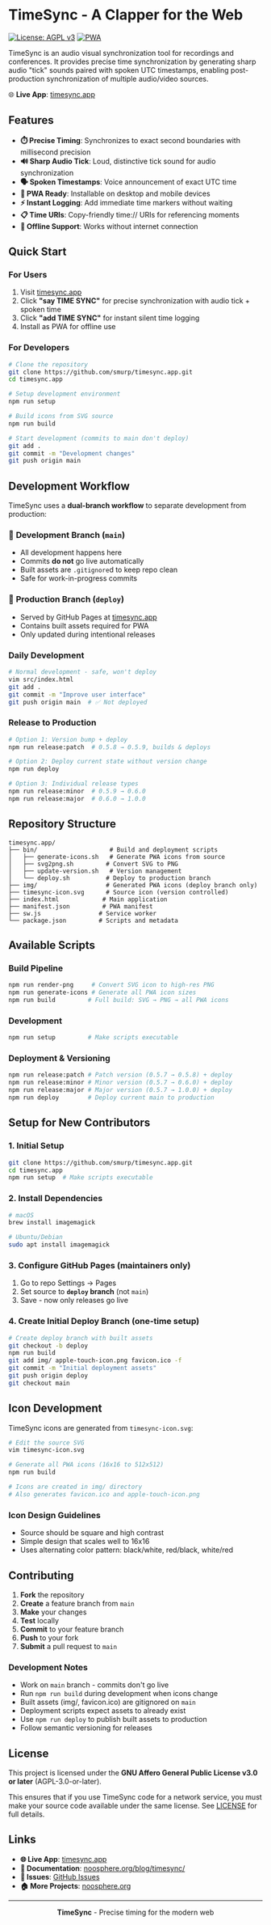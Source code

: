 # TimeSync - A Clapper for the Web

[![License: AGPL v3](https://img.shields.io/badge/License-AGPL_v3-blue.svg)](https://www.gnu.org/licenses/agpl-3.0)
[![PWA](https://img.shields.io/badge/PWA-Ready-brightgreen.svg)](https://timesync.app)

TimeSync is an audio visual synchronization tool for recordings and conferences. It provides precise time synchronization by generating sharp audio "tick" sounds paired with spoken UTC timestamps, enabling post-production synchronization of multiple audio/video sources.

🌐 **Live App**: [timesync.app](https://timesync.app)

## Features

- **⏱️ Precise Timing**: Synchronizes to exact second boundaries with millisecond precision
- **🔊 Sharp Audio Tick**: Loud, distinctive tick sound for audio synchronization
- **🗣️ Spoken Timestamps**: Voice announcement of exact UTC time
- **📱 PWA Ready**: Installable on desktop and mobile devices
- **⚡ Instant Logging**: Add immediate time markers without waiting
- **📋 Time URIs**: Copy-friendly time:// URIs for referencing moments
- **🎯 Offline Support**: Works without internet connection

## Quick Start

### For Users
1. Visit [timesync.app](https://timesync.app)
2. Click **"say TIME SYNC"** for precise synchronization with audio tick + spoken time
3. Click **"add TIME SYNC"** for instant silent time logging
4. Install as PWA for offline use

### For Developers

```bash
# Clone the repository
git clone https://github.com/smurp/timesync.app.git
cd timesync.app

# Setup development environment
npm run setup

# Build icons from SVG source
npm run build

# Start development (commits to main don't deploy)
git add .
git commit -m "Development changes"
git push origin main
```

## Development Workflow

TimeSync uses a **dual-branch workflow** to separate development from production:

### 🔧 **Development Branch** (`main`)
- All development happens here
- Commits **do not** go live automatically
- Built assets are `.gitignore`d to keep repo clean
- Safe for work-in-progress commits

### 🚀 **Production Branch** (`deploy`)
- Served by GitHub Pages at [timesync.app](https://timesync.app)
- Contains built assets required for PWA
- Only updated during intentional releases

### **Daily Development**
```bash
# Normal development - safe, won't deploy
vim src/index.html
git add .
git commit -m "Improve user interface"
git push origin main  # ✅ Not deployed
```

### **Release to Production**
```bash
# Option 1: Version bump + deploy
npm run release:patch  # 0.5.8 → 0.5.9, builds & deploys

# Option 2: Deploy current state without version change
npm run deploy

# Option 3: Individual release types
npm run release:minor  # 0.5.9 → 0.6.0
npm run release:major  # 0.6.0 → 1.0.0
```

## Repository Structure

```
timesync.app/
├── bin/                    # Build and deployment scripts
│   ├── generate-icons.sh   # Generate PWA icons from source
│   ├── svg2png.sh         # Convert SVG to PNG
│   ├── update-version.sh   # Version management
│   └── deploy.sh          # Deploy to production branch
├── img/                   # Generated PWA icons (deploy branch only)
├── timesync-icon.svg      # Source icon (version controlled)
├── index.html            # Main application
├── manifest.json         # PWA manifest
├── sw.js                # Service worker
└── package.json         # Scripts and metadata
```

## Available Scripts

### **Build Pipeline**
```bash
npm run render-png     # Convert SVG icon to high-res PNG
npm run generate-icons # Generate all PWA icon sizes
npm run build         # Full build: SVG → PNG → all PWA icons
```

### **Development**
```bash
npm run setup         # Make scripts executable
```

### **Deployment & Versioning**
```bash
npm run release:patch # Patch version (0.5.7 → 0.5.8) + deploy
npm run release:minor # Minor version (0.5.7 → 0.6.0) + deploy  
npm run release:major # Major version (0.5.7 → 1.0.0) + deploy
npm run deploy        # Deploy current main to production
```

## Setup for New Contributors

### 1. **Initial Setup**
```bash
git clone https://github.com/smurp/timesync.app.git
cd timesync.app
npm run setup  # Make scripts executable
```

### 2. **Install Dependencies**
```bash
# macOS
brew install imagemagick

# Ubuntu/Debian  
sudo apt install imagemagick
```

### 3. **Configure GitHub Pages** (maintainers only)
1. Go to repo Settings → Pages
2. Set source to **`deploy` branch** (not `main`)
3. Save - now only releases go live

### 4. **Create Initial Deploy Branch** (one-time setup)
```bash
# Create deploy branch with built assets
git checkout -b deploy
npm run build
git add img/ apple-touch-icon.png favicon.ico -f
git commit -m "Initial deployment assets"
git push origin deploy
git checkout main
```

## Icon Development

TimeSync icons are generated from `timesync-icon.svg`:

```bash
# Edit the source SVG
vim timesync-icon.svg

# Generate all PWA icons (16x16 to 512x512)
npm run build

# Icons are created in img/ directory
# Also generates favicon.ico and apple-touch-icon.png
```

### Icon Design Guidelines
- Source should be square and high contrast
- Simple design that scales well to 16x16
- Uses alternating color pattern: black/white, red/black, white/red

## Contributing

1. **Fork** the repository
2. **Create** a feature branch from `main`
3. **Make** your changes
4. **Test** locally 
5. **Commit** to your feature branch
6. **Push** to your fork
7. **Submit** a pull request to `main`

### Development Notes
- Work on `main` branch - commits don't go live
- Run `npm run build` during development when icons change
- Built assets (img/, favicon.ico) are gitignored on `main`
- Deployment scripts expect assets to already exist
- Use `npm run deploy` to publish built assets to production
- Follow semantic versioning for releases

## License

This project is licensed under the **GNU Affero General Public License v3.0 or later** (AGPL-3.0-or-later).

This ensures that if you use TimeSync code for a network service, you must make your source code available under the same license. See [LICENSE](LICENSE) for full details.

## Links

- **🌐 Live App**: [timesync.app](https://timesync.app)
- **📖 Documentation**: [noosphere.org/blog/timesync/](https://noosphere.org/blog/timesync/)
- **🐛 Issues**: [GitHub Issues](https://github.com/smurp/timesync.app/issues)
- **🏠 More Projects**: [noosphere.org](https://noosphere.org/)

---

<p align="center">
  <strong>TimeSync</strong> - Precise timing for the modern web
</p>